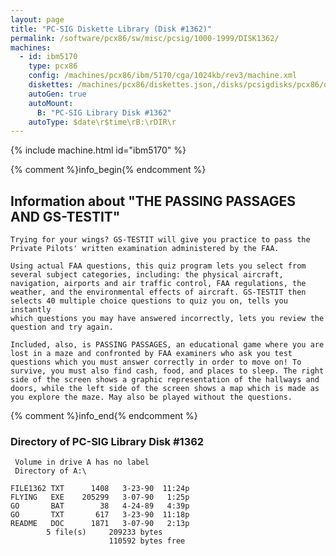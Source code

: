 ```yaml
---
layout: page
title: "PC-SIG Diskette Library (Disk #1362)"
permalink: /software/pcx86/sw/misc/pcsig/1000-1999/DISK1362/
machines:
  - id: ibm5170
    type: pcx86
    config: /machines/pcx86/ibm/5170/cga/1024kb/rev3/machine.xml
    diskettes: /machines/pcx86/diskettes.json,/disks/pcsigdisks/pcx86/diskettes.json
    autoGen: true
    autoMount:
      B: "PC-SIG Library Disk #1362"
    autoType: $date\r$time\rB:\rDIR\r
---
```


{% include machine.html id="ibm5170" %}

{% comment %}info_begin{% endcomment %}

## Information about "THE PASSING PASSAGES AND GS-TESTIT"

    Trying for your wings? GS-TESTIT will give you practice to pass the
    Private Pilots' written examination administered by the FAA.
    
    Using actual FAA questions, this quiz program lets you select from
    several subject categories, including: the physical aircraft,
    navigation, airports and air traffic control, FAA regulations, the
    weather, and the environmental effects of aircraft. GS-TESTIT then
    selects 40 multiple choice questions to quiz you on, tells you instantly
    which questions you may have answered incorrectly, lets you review the
    question and try again.
    
    Included, also, is PASSING PASSAGES, an educational game where you are
    lost in a maze and confronted by FAA examiners who ask you test
    questions which you must answer correctly in order to move on! To
    survive, you must also find cash, food, and places to sleep. The right
    side of the screen shows a graphic representation of the hallways and
    doors, while the left side of the screen shows a map which is made as
    you explore the maze. May also be played without the questions.
{% comment %}info_end{% endcomment %}


### Directory of PC-SIG Library Disk #1362

     Volume in drive A has no label
     Directory of A:\

    FILE1362 TXT      1408   3-23-90  11:24p
    FLYING   EXE    205299   3-07-90   1:25p
    GO       BAT        38   4-24-89   4:39p
    GO       TXT       617   3-23-90  11:18p
    README   DOC      1871   3-07-90   2:13p
            5 file(s)     209233 bytes
                          110592 bytes free
